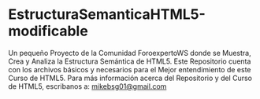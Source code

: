 EstructuraSemanticaHTML5-modificable
====================================

Un pequeño Proyecto de la Comunidad ForoexpertoWS donde se Muestra, Crea y Analiza la Estructura Semántica de HTML5. Este Repositorio cuenta con los archivos básicos y necesarios para el Mejor entendimiento de este Curso de HTML5. Para más información acerca del Repositorio y del Curso de HTML5, escribanos a: mikebsg01@gmail.com 
